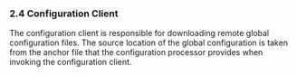### 2.4 Configuration Client

The configuration client is responsible for downloading remote global configuration files. The source location of the global configuration is taken from the anchor file that the configuration processor provides when invoking the configuration client.